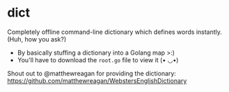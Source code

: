 # dict

Completely offline command-line dictionary which defines words instantly.  
(Huh, how you ask?)
- By basically stuffing a dictionary into a Golang map >:)
- You'll have to download the `root.go` file to view it (• ◡•)

Shout out to @matthewreagan for providing the dictionary:  
https://github.com/matthewreagan/WebstersEnglishDictionary

